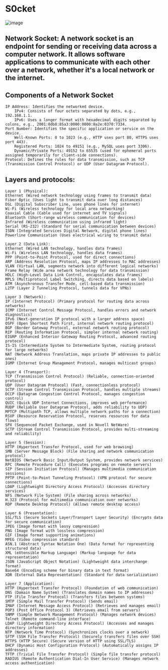 # S0cket

![image](https://github.com/user-attachments/assets/a0157245-c697-4b6a-89c3-d87552473e82)

## Network Socket: A network socket is an endpoint for sending or receiving data across a computer network. It allows software applications to communicate with each other over a network, whether it's a local network or the internet.

## Components of a Network Socket
	IP Address: Identifies the networked device.
		IPv4: Consists of four octets separated by dots, e.g., 192.168.1.1.
		IPv6: Uses a longer format with hexadecimal digits separated by colons, e.g., 2001:0db8:85a3:0000:0000:8a2e:0370:7334.
	Port Number: Identifies the specific application or service on the device.
		Well-Known Ports: 0 to 1023 (e.g., HTTP uses port 80, HTTPS uses port 443).
		Registered Ports: 1024 to 49151 (e.g., MySQL uses port 3306).
		Dynamic/Private Ports: 49152 to 65535 (used for ephemeral ports assigned temporarily for client-side connections).
	Protocol: Defines the rules for data transmission, such as TCP (Transmission Control Protocol) or UDP (User Datagram Protocol).

## Layers and protocols:
	Layer 1 (Physical):
	Ethernet (Wired network technology using frames to transmit data)
	Fiber Optic (Uses light to transmit data over long distances)
	DSL (Digital Subscriber Line, uses phone lines for internet)
	Wi-Fi (Wireless technology for local area networking)
	Coaxial Cable (Cable used for internet and TV signals)
	Bluetooth (Short-range wireless communication for devices)
	Infrared (Wireless communication using infrared light)
	Serial (RS-232) (Standard for serial communication between devices)
	ISDN (Integrated Services Digital Network, digital phone lines)
	Powerline Communication (Uses electrical wiring to transmit data)
	
	Layer 2 (Data Link):
	Ethernet (Wired LAN technology, handles data frames)
	Wi-Fi (Wireless LAN technology, handles data frames)
	PPP (Point-to-Point Protocol, used for direct connections)
	ARP (Address Resolution Protocol, maps IP addresses to MAC addresses)
	VLAN (Virtual LAN, segments network into different logical networks)
	Frame Relay (Wide area network technology for data transmission)
	HDLC (High-Level Data Link Control, encapsulates data frames)
	MPLS (Multiprotocol Label Switching, directs data based on labels)
	ATM (Asynchronous Transfer Mode, cell-based data transmission)
	L2TP (Layer 2 Tunneling Protocol, tunnels data for VPNs)
	
	Layer 3 (Network):
	IP (Internet Protocol) (Primary protocol for routing data across networks)
	ICMP (Internet Control Message Protocol, handles errors and network diagnostics)
	IPv6 (Next-generation IP protocol with a larger address space)
	OSPF (Open Shortest Path First, internal network routing protocol)
	BGP (Border Gateway Protocol, external network routing protocol)
	RIP (Routing Information Protocol, simpler internal network routing)
	EIGRP (Enhanced Interior Gateway Routing Protocol, advanced routing protocol)
	IS-IS (Intermediate System to Intermediate System, routing protocol for large networks)
	NAT (Network Address Translation, maps private IP addresses to public ones)
	IGMP (Internet Group Management Protocol, manages multicast groups)
	
	Layer 4 (Transport):
	TCP (Transmission Control Protocol) (Reliable, connection-oriented protocol)
	UDP (User Datagram Protocol) (Fast, connectionless protocol)
	SCTP (Stream Control Transmission Protocol, handles multiple streams)
	DCCP (Datagram Congestion Control Protocol, manages congestion control)
	QUIC (Quick UDP Internet Connections, improves web performance)
	RUDP (Reliable User Datagram Protocol, adds reliability to UDP)
	MPTCP (Multipath TCP, allows multiple network paths for a connection)
	RSVP (Resource Reservation Protocol, reserves resources for data flows)
	SPX (Sequenced Packet Exchange, used in Novell NetWare)
	SCTP (Stream Control Transmission Protocol, provides multi-streaming and reliability)
	
	Layer 5 (Session):
	HTTP (Hypertext Transfer Protocol, used for web browsing)
	SMB (Server Message Block) (File sharing and network communication protocol)
	NetBIOS (Network Basic Input/Output System, provides network services)
	RPC (Remote Procedure Call) (Executes programs on remote servers)
	SIP (Session Initiation Protocol) (Manages multimedia communication sessions)
	PPTP (Point-to-Point Tunneling Protocol) (VPN protocol for secure connections)
	LDAP (Lightweight Directory Access Protocol) (Accesses directory services)
	NFS (Network File System) (File sharing across networks)
	H.323 (Protocol for multimedia communication over networks)
	RDP (Remote Desktop Protocol) (Allows remote desktop access)
	
	Layer 6 (Presentation):
	SSL/TLS (Secure Sockets Layer/Transport Layer Security) (Encrypts data for secure communication)
	JPEG (Image format with lossy compression)
	PNG (Image format with lossless compression)
	GIF (Image format supporting animations)
	MPEG (Video compression standard)
	ASN.1 (Abstract Syntax Notation One) (Data format for representing structured data)
	XML (eXtensible Markup Language) (Markup language for data representation)
	JSON (JavaScript Object Notation) (Lightweight data interchange format)
	Base64 (Encoding scheme for binary data in text format)
	XDR (External Data Representation) (Standard for data serialization)
	
	Layer 7 (Application):
	HTTP (Hypertext Transfer Protocol) (Foundation of web communication)
	DNS (Domain Name System) (Translates domain names to IP addresses)
	FTP (File Transfer Protocol) (Transfers files between systems)
	SMTP (Simple Mail Transfer Protocol) (Sends email)
	IMAP (Internet Message Access Protocol) (Retrieves and manages email)
	POP3 (Post Office Protocol 3) (Retrieves email from servers)
	SNMP (Simple Network Management Protocol) (Manages network devices)
	Telnet (Remote command-line interface)
	LDAP (Lightweight Directory Access Protocol) (Accesses and manages directory information)
	NTP (Network Time Protocol) (Synchronizes clocks over a network)
	SFTP (SSH File Transfer Protocol) (Securely transfers files over SSH)
	HTTPS (HTTP Secure) (Secure version of HTTP using SSL/TLS)
	DHCP (Dynamic Host Configuration Protocol) (Automatically assigns IP addresses)
	TFTP (Trivial File Transfer Protocol) (Simple file transfer protocol)
	RADIUS (Remote Authentication Dial-In User Service) (Manages network access authentication)
